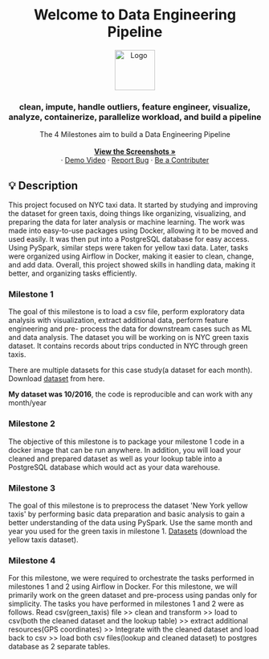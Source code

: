
<h1 align="center">Welcome to Data Engineering Pipeline</h1>

<div align="center">
    <img src="https://github.com/omar-sherif9992/Data-Engineering-Projects/assets/69806823/5ba521c0-0490-4b5a-a1c1-887d9a1c4a0c" alt="Logo" width="80" height="80">
<br/>


  <h3 align="center">clean, impute, handle outliers, feature engineer, visualize, analyze, containerize, parallelize workload, and build a pipeline </h3>

  <p align="center">
The 4 Milestones aim to build a Data Engineering Pipeline
    <br />
    <br />
	 <a href="https://github.com/omar-sherif9992/Data-Engineering-Projects/tree/main/M4/DE_M4_49-3324_MET_10_2016/dashboard_ss" download target="_blank"><strong>View the Screenshots »</strong></a>
    <br />
   ·	  
   <a href="https://drive.google.com/file/d/1t4xE80t6eL69LLNAr0udsOg1rIoqmAvL/view?usp=drive_link">Demo Video</a>
   ·
   <a href="mailto:osa.helpme@gmail.com?subject=UnExpected%20Error%20Occured&body=Sorry%20for%20the%20inconvenience%2C%20Please%20describe%20Your%20situation%20and%20emphasis%20the%20Endpoint%20!%0A">Report Bug</a>
   	      ·
    <a href="mailto:osa.helpme@gmail.com?subject=I%20want%20to%20be%20a%20Contributor%20to%20Bachelor Thesis&body=Dear%20Omar%20Sherif">Be a Contributer</a>
  </p>
</div>

## 💡 Description
This project focused on NYC taxi data. It started by studying and improving the dataset for green taxis, doing things like organizing, visualizing, and preparing the data for later analysis or machine learning. The work was made into easy-to-use packages using Docker, allowing it to be moved and used easily. It was then put into a PostgreSQL database for easy access. Using PySpark, similar steps were taken for yellow taxi data. Later, tasks were organized using Airflow in Docker, making it easier to clean, change, and add data. Overall, this project showed skills in handling data, making it better, and organizing tasks efficiently.


### Milestone 1

The goal of this milestone is to load a csv file, perform exploratory data analysis
with visualization, extract additional data, perform feature engineering and pre-
process the data for downstream cases such as ML and data analysis.
The dataset you will be working on is NYC green taxis dataset. It contains records
about trips conducted in NYC through green taxis. 

There are multiple datasets for this case study(a dataset for each month). 
Download [dataset](https://drive.google.com/drive/folders/1t8nBgbHVaA5roZY4z3RcAG1_JMYlSTqu) from here.

**My dataset was 10/2016**, the code is reproducible and can work with any month/year

### Milestone 2
The objective of this milestone is to package your milestone 1 code in a docker
image that can be run anywhere. In addition, you will load your cleaned and
prepared dataset as well as your lookup table into a PostgreSQL database which
would act as your data warehouse.

### Milestone 3
The goal of this milestone is to preprocess the dataset 'New York yellow taxis' by performing
basic data preparation and basic analysis to gain a better understanding of the data using
PySpark.
Use the same month and year you used for the green taxis in milestone 1. [Datasets](https://drive.google.com/drive/folders/1t8nBgbHVaA5roZY4z3RcAG1_JMYlSTqu) (download
the yellow taxis dataset).


### Milestone 4

For this milestone, we were required to orchestrate the tasks performed in
milestones 1 and 2 using Airflow in Docker. For this milestone, we will primarily
work on the green dataset and pre-process using pandas only for simplicity.
The tasks you have performed in milestones 1 and 2 were as follows.
Read csv(green_taxis) file >> clean and transform >> load to csv(both the
cleaned dataset and the lookup table) >> extract additional resources(GPS
coordinates) >> Integrate with the cleaned dataset and load back to csv >> load
both csv files(lookup and cleaned dataset) to postgres database as 2 separate
tables.
